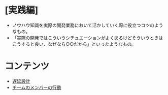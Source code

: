 # [実践編]
* ノウハウ知識を実際の開発業務において活かしていく際に役立つコツのようなもの。
* 「実際の開発ではこういうシチュエーションがよくあるけどそういうときはこうすると良い、なぜなら○○だから」といったようなもの。

# コンテンツ
* [遅延設計](delay_design.md)
* [チームのメンバーの行動](team_member_behavior.md)